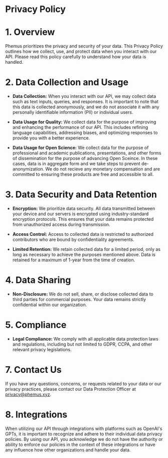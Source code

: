 # Privacy Policy


# 1. Overview

Phemus prioritizes the privacy and security of your data. This Privacy Policy outlines how we collect, use, and protect data when you interact with our API. Please read this policy carefully to understand how your data is handled.

# 2. Data Collection and Usage

- **Data Collection:** When you interact with our API, we may collect data such as text inputs, queries, and responses. It is important to note that this data is collected anonymously, and we do not associate it with any personally identifiable information (PII) or individual users.

- **Data Usage for Quality:** We collect data for the purpose of improving and enhancing the performance of our API. This includes refining language capabilities, addressing biases, and optimizing responses to provide you with a better experience.

- **Data Usage for Open Science:** We collect data for the purpose of professional and academic publications, presentations, and other forms of dissemination for the purpose of advancing Open Sceince. In these cases, data is in aggregate form and we take steps to prevent de-anonymization. We do not recieve any monetary compensation and are committed to ensuring these products are free and accessible to all.

# 3. Data Security and Data Retention

- **Encryption:** We prioritize data security. All data transmitted between your device and our servers is encrypted using industry-standard encryption protocols. This ensures that your data remains protected from unauthorized access during transmission.

- **Access Control:** Access to collected data is restricted to authorized contributors who are bound by confidentiality agreements.

- **Limited Retention:** We retain collected data for a limited period, only as long as necessary to achieve the purposes mentioned above. Data is retained for a maximum of 1-year from the time of creation.

# 4. Data Sharing

- **Non-Disclosure:** We do not sell, share, or disclose collected data to third parties for commercial purposes. Your data remains strictly confidential within our organization.

# 5. Compliance

- **Legal Compliance:** We comply with all applicable data protection laws and regulations, including but not limited to GDPR, CCPA, and other relevant privacy legislations.

# 7. Contact Us
If you have any questions, concerns, or requests related to your data or our privacy practices, please contact our Data Protection Officer at [privacy@phemus.xyz](privacy@phemus.xyz).

# 8. Integrations
When utilizing our API through integrations with platforms such as OpenAI's GPTs, it is important to recognize and adhere to their individual data privacy policies. By using our API, you acknowledge we do not have the authority or ability to enforce our policies in the context of these integrations or have any influence how other organizations and handle your data.
